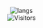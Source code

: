 <p align="center">
  <img alt="langs" src="https://github-readme-stats.vercel.app/api/top-langs/?username=GiovanniMonti&layout=compact"/>
  <br/>
  <img alt="Visitors" src="https://visitor-badge.laobi.icu/badge?page_id=GiovanniMonti"/>
</p>
